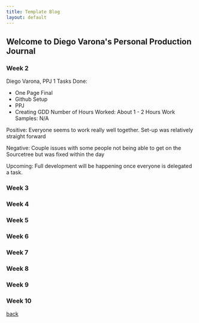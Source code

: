 ```yaml
---
title: Template Blog
layout: default
---
```


## Welcome to Diego Varona's Personal Production Journal

### Week 2

Diego Varona, PPJ 1
Tasks Done:
* One Page Final
* Github Setup
* PPJ
* Creating GDD
Number of Hours Worked:
About 1 - 2 Hours
Work Samples:
N/A


Positive: Everyone seems to work really well together. Set-up was relatively straight forward


Negative: Couple issues with some people not being able to get on the Sourcetree but was fixed within the day


Upcoming: Full development will be happening once everyone is delegated a task.
### Week 3

### Week 4

### Week 5

### Week 6

### Week 7

### Week 8

### Week 9

### Week 10

[back](Blogs.html)
